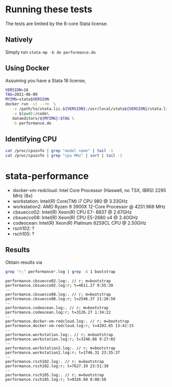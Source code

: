 # Running these tests

The tests are limited by the 8-core Stata license.

## Natively

Simply run `stata-mp -b do performance.do`

## Using Docker

Assuming you have a Stata 16 license, 

```bash
VERSION=16
TAG=2021-06-09
MYIMG=stata$VERSION
docker run -it --rm  \
   -v /path/to/stata.lic.${VERSION}:/usr/local/stata${VERSION}/stata.lic \
   -v $(pwd):/code\
   dataeditors/${MYIMG}:$TAG \
   -b performance.do
```

## Identifying CPU

```bash
cat /proc/cpuinfo | grep "model name" | tail -1
cat /proc/cpuinfo | grep "cpu MHz" | sort | tail -1
```

# stata-performance

- docker-vm-redcloud: Intel Core Processor (Haswell, no TSX, IBRS) 2295 MHz (8x)
- workstation: Intel(R) Core(TM) i7 CPU         980  @ 3.33GHz
- workstation2: AMD Ryzen 9 3900X 12-Core Processor @ 4251.968 MHz
- cbsuecco02: Intel(R) Xeon(R) CPU E7- 8837  @ 2.67GHz
- cbsuecco08: Intel(R) Xeon(R) CPU E5-2680 v4 @ 2.40GHz
- codeocean: Intel(R) Xeon(R) Platinum 8259CL CPU @ 2.50GHz
- rsch102: ?
- rsch105: ?

## Results

Obtain results via

```bash
grep "r;" performance*.log | grep -A 1 bootstrap
```

```
performance.cbsuecco02.log:. // r; m=bootstrap
performance.cbsuecco02.log:r; t=4611.27 9:55:39
--
performance.cbsuecco08.log:. // r; m=bootstrap
performance.cbsuecco08.log:r; t=2546.37 21:26:50
--
performance.codeocean.log:. // r; m=bootstrap
performance.codeocean.log:r; t=3126.27 1:34:22
--
performance.docker-vm-redcloud.log:. // r; m=bootstrap
performance.docker-vm-redcloud.log:r; t=4203.65 13:42:15
--
performance.workstation.log:. // r; m=bootstrap
performance.workstation.log:r; t=3246.66 9:27:02
--
performance.workstation2.log:. // r; m=bootstrap
performance.workstation2.log:r; t=1746.31 23:35:37
--
performance.rsch102.log:. // r; m=bootstrap
performance.rsch102.log:r; t=7627.19 23:51:30
--
performance.rsch105.log:. // r; m=bootstrap
performance.rsch105.log:r; t=9326.60 0:08:50
```
